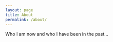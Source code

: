 ```yaml
---
layout: page
title: About
permalink: /about/
---
```


Who I am now and who I have been in the past...
